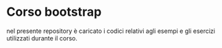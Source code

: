 # Corso bootstrap
nel presente repository è caricato i codici relativi agli esempi e gli esercizi utilizzati durante il corso.
